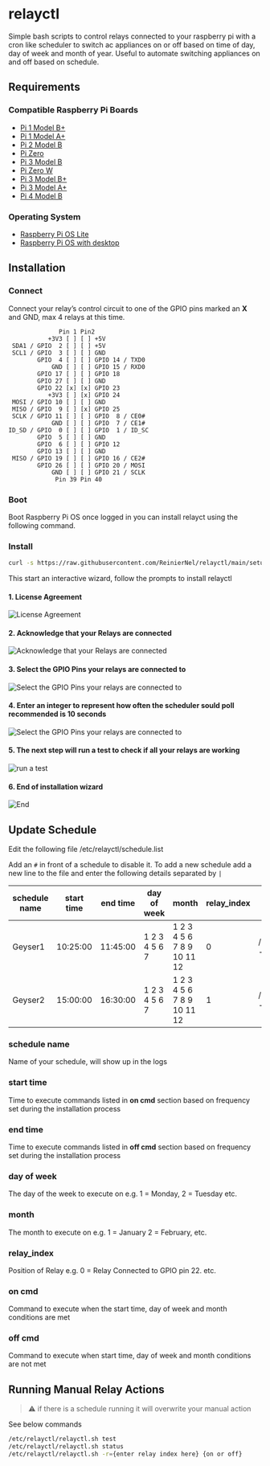 # relayctl
Simple bash scripts to control relays connected to your raspberry pi with a cron like scheduler to switch ac appliances on or off based on time of day, day of week and month of year. Useful to automate switching appliances on and off based on schedule.

## Requirements

### Compatible Raspberry Pi Boards

* [Pi 1 Model B+](https://www.raspberrypi.com/products/raspberry-pi-1-model-b-plus/)
* [Pi 1 Model A+](https://www.raspberrypi.com/products/raspberry-pi-1-model-a-plus/)
* [Pi 2 Model B](https://www.raspberrypi.com/products/raspberry-pi-2-model-b/)
* [Pi Zero](https://www.raspberrypi.com/products/raspberry-pi-zero/)
* [Pi 3 Model B](https://www.raspberrypi.com/products/raspberry-pi-3-model-b/)
* [Pi Zero W](https://www.raspberrypi.com/products/raspberry-pi-zero-w/)
* [Pi 3 Model B+](https://www.raspberrypi.com/products/raspberry-pi-3-model-b-plus/)
* [Pi 3 Model A+](https://www.raspberrypi.com/products/raspberry-pi-3-model-a-plus/)
* [Pi 4 Model B](https://www.raspberrypi.com/products/raspberry-pi-4-model-b/)

### Operating System

* [Raspberry Pi OS Lite](https://downloads.raspberrypi.org/raspios_lite_armhf/images/raspios_lite_armhf-2021-11-08/2021-10-30-raspios-bullseye-armhf-lite.zip)
* [Raspberry Pi OS with desktop](https://downloads.raspberrypi.org/raspios_armhf/images/raspios_armhf-2021-11-08/2021-10-30-raspios-bullseye-armhf.zip)

## Installation
### Connect

Connect your relay’s control circuit to one of the GPIO pins marked an **X** and GND, max 4 relays at this time.

```
              Pin 1 Pin2
           +3V3 [ ] [ ] +5V
 SDA1 / GPIO  2 [ ] [ ] +5V
 SCL1 / GPIO  3 [ ] [ ] GND
        GPIO  4 [ ] [ ] GPIO 14 / TXD0
            GND [ ] [ ] GPIO 15 / RXD0
        GPIO 17 [ ] [ ] GPIO 18
        GPIO 27 [ ] [ ] GND
        GPIO 22 [x] [x] GPIO 23
           +3V3 [ ] [x] GPIO 24
 MOSI / GPIO 10 [ ] [ ] GND
 MISO / GPIO  9 [ ] [x] GPIO 25
 SCLK / GPIO 11 [ ] [ ] GPIO  8 / CE0#
            GND [ ] [ ] GPIO  7 / CE1#
ID_SD / GPIO  0 [ ] [ ] GPIO  1 / ID_SC
        GPIO  5 [ ] [ ] GND
        GPIO  6 [ ] [ ] GPIO 12
        GPIO 13 [ ] [ ] GND
 MISO / GPIO 19 [ ] [ ] GPIO 16 / CE2#
        GPIO 26 [ ] [ ] GPIO 20 / MOSI
            GND [ ] [ ] GPIO 21 / SCLK
             Pin 39 Pin 40
```
### Boot

Boot Raspberry Pi OS once logged in you can install relayct using the following command.

### Install

```bash
curl -s https://raw.githubusercontent.com/ReinierNel/relayctl/main/setup.sh | sudo bash
```

This start an interactive wizard, follow the prompts to install relayctl

#### 1. License Agreement
![License Agreement](https://github.com/ReinierNel/relayctl/blob/main/docs/1.PNG?raw=true)
#### 2. Acknowledge that your Relays are connected
![Acknowledge that your Relays are connected](https://github.com/ReinierNel/relayctl/blob/main/docs/2.PNG?raw=true)
#### 3. Select the GPIO Pins your relays are connected to
![Select the GPIO Pins your relays are connected to](https://github.com/ReinierNel/relayctl/blob/main/docs/3.PNG?raw=true)
#### 4. Enter an integer to represent how often the scheduler sould poll recommended is 10 seconds
![Select the GPIO Pins your relays are connected to](https://github.com/ReinierNel/relayctl/blob/main/docs/4.PNG?raw=true)
#### 5. The next step will run a test to check if all your relays are working
![run a test](https://github.com/ReinierNel/relayctl/blob/main/docs/5.PNG?raw=true)
#### 6. End of installation wizard
![End](https://github.com/ReinierNel/relayctl/blob/main/docs/6.PNG?raw=true)

## Update Schedule

Edit the following file /etc/relayctl/schedule.list 

Add an ```#``` in front of a schedule to disable it. To add a new schedule add a new line to the file and enter the following details separated by ```|```

|**schedule name**|**start time**|**end time**|**day of week**|**month**|**relay_index**|**on cmd**|**off cmd**|
|-----------------|--------------|------------|---------------|---------|---------------|----------|-----------|
|Geyser1|10:25:00|11:45:00|1 2 3 4 5 6 7|1 2 3 4 5 6 7 8 9 10 11 12|0|/home/pi/relayctl.sh -r=0 on|/home/pi/relayctl.sh -r=0 off
|Geyser2|15:00:00|16:30:00|1 2 3 4 5 6 7|1 2 3 4 5 6 7 8 9 10 11 12|1|/home/pi/relayctl.sh -r=1 on|/home/pi/relayctl.sh -r=1 off

### schedule name

Name of your schedule, will show up in the logs

### start time

Time to execute commands listed in **on cmd** section based on frequency set during the installation process

### end time

Time to execute commands listed in **off cmd** section based on frequency set during the installation process

### day of week

The day of the week to execute on e.g. 1 = Monday, 2 = Tuesday etc.

### month

The month to execute on e.g. 1 = January 2 = February, etc.

### relay_index

Position of Relay e.g. 0 = Relay Connected to GPIO pin 22. etc.

### on cmd

Command to execute when the start time, day of week and month conditions are met 

### off cmd

Command to execute when start time, day of week and month conditions are not met

## Running Manual Relay Actions

> :warning: if there is a schedule running it will overwrite your manual action

See below commands

```bash
/etc/relayctl/relayctl.sh test
/etc/relayctl/relayctl.sh status
/etc/relayctl/relayctl.sh -r={enter relay index here} {on or off}


